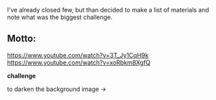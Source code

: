 I've already closed few, but than decided to make a list of materials and note what was the biggest challenge.

## Motto:
https://www.youtube.com/watch?v=3T_Jy1CqH9k
https://www.youtube.com/watch?v=xoRbkm8XgfQ

**challenge** 

to darken the background image &rarr;
